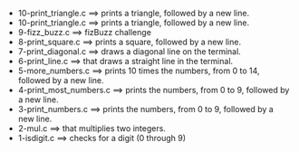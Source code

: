 - 10-print_triangle.c ==>	prints a triangle, followed by a new line.
- 10-print_triangle.c ==>	prints a triangle, followed by a new line.
- 9-fizz_buzz.c ==>	fizBuzz challenge
- 8-print_square.c ==>	prints a square, followed by a new line.
- 7-print_diagonal.c ==>	draws a diagonal line on the terminal.
- 6-print_line.c ==>	that draws a straight line in the terminal.
- 5-more_numbers.c ==>	prints 10 times the numbers, from 0 to 14, followed by a new line.
- 4-print_most_numbers.c ==>	prints the numbers, from 0 to 9, followed by a new line.
- 3-print_numbers.c ==>	prints the numbers, from 0 to 9, followed by a new line.
- 2-mul.c ==>	that multiplies two integers.
- 1-isdigit.c ==>	 checks for a digit (0 through 9)
